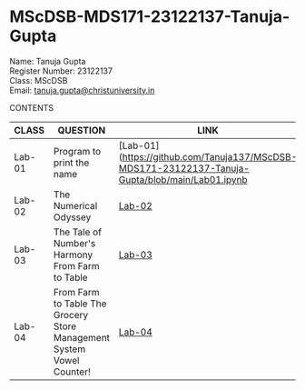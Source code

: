 # MScDSB-MDS171-23122137-Tanuja-Gupta
Name: Tanuja Gupta   
Register Number: 23122137  
Class: MScDSB   
Email: tanuja.gupta@christuniversity.in

CONTENTS

|CLASS|QUESTION|LINK|
|-----|----------------------------------------------------------|-----------------------------|
|Lab-01| Program to print the name|[Lab-01](https://github.com/Tanuja137/MScDSB-MDS171-23122137-Tanuja-Gupta/blob/main/Lab01.ipynb|)|
|Lab-02| The Numerical Odyssey|[Lab-02](https://github.com/Tanuja137/MScDSB-MDS171-23122137-Tanuja-Gupta/blob/main/Lab02.ipynb)|
|Lab-03|The Tale of Number's Harmony From Farm to Table|[Lab-03](https://github.com/Tanuja137/MScDSB-MDS171-23122137-Tanuja-Gupta/blob/main/Lab%2003.ipynb)|
|Lab-04| From Farm to Table The Grocery Store Management System Vowel Counter!|[Lab-04](https://github.com/Tanuja137/MScDSB-MDS171-23122137-Tanuja-Gupta/blob/main/Lab04.ipynb)|
